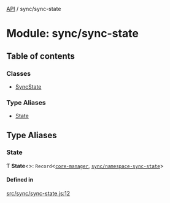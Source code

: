 [API](../README.md) / sync/sync-state

# Module: sync/sync-state

## Table of contents

### Classes

- [SyncState](../classes/sync_sync_state.SyncState.md)

### Type Aliases

- [State](sync_sync_state.md#state)

## Type Aliases

### State

Ƭ **State**\<\>: `Record`\<[`core-manager`](core_manager.md), [`sync/namespace-sync-state`](sync_namespace_sync_state.md)\>

#### Defined in

[src/sync/sync-state.js:12](https://github.com/digidem/mapeo-core-next/blob/53dc843a45bb963f7a880f5f7973107d5b1fb99c/src/sync/sync-state.js#L12)
